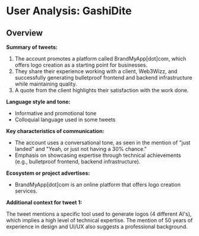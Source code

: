 # User Analysis: GashiDite

## Overview

**Summary of tweets:**

1. The account promotes a platform called BrandMyApp[dot]com, which offers logo creation as a starting point for businesses.
2. They share their experience working with a client, Web3Wizz, and successfully generating bulletproof frontend and backend infrastructure while maintaining quality.
3. A quote from the client highlights their satisfaction with the work done.

**Language style and tone:**

* Informative and promotional tone
* Colloquial language used in some tweets

**Key characteristics of communication:**

* The account uses a conversational tone, as seen in the mention of "just landed" and "Yeah, or just not having a 30% chance."
* Emphasis on showcasing expertise through technical achievements (e.g., bulletproof frontend, backend infrastructure).

**Ecosystem or project advertises:**

* BrandMyApp[dot]com is an online platform that offers logo creation services.

**Additional context for tweet 1:**

The tweet mentions a specific tool used to generate logos (4 different AI's), which implies a high level of technical expertise. The mention of 50 years of experience in design and UI/UX also suggests a professional background.